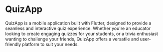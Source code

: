 # QuizApp
QuizApp is a mobile application built with Flutter, designed to provide a seamless and interactive quiz experience. Whether you're an educator looking to create engaging quizzes for your students, or a trivia enthusiast wanting to challenge your friends, QuizApp offers a versatile and user-friendly platform to suit your needs.
